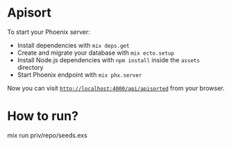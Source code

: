 # Apisort

To start your Phoenix server:

  * Install dependencies with `mix deps.get`
  * Create and migrate your database with `mix ecto.setup`
  * Install Node.js dependencies with `npm install` inside the `assets` directory
  * Start Phoenix endpoint with `mix phx.server`

Now you can visit [`http://localhost:4000/api/apisorted`](http://localhost:4000/api/apisorted) from your browser.

# How to run?

mix run priv/repo/seeds.exs
